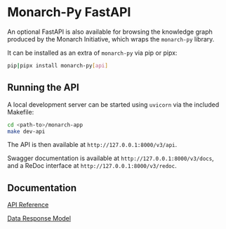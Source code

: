 # Monarch-Py FastAPI

An optional FastAPI is also available for browsing the knowledge graph produced by the Monarch Initiative, which wraps the `monarch-py` library.

It can be installed as an extra of `monarch-py` via pip or pipx:
```bash
pip|pipx install monarch-py[api]
```

## Running the API

A local development server can be started using `uvicorn` via the included Makefile:
```bash
cd <path-to>/monarch-app
make dev-api
```

The API is then available at `http://127.0.0.1:8000/v3/api`.

Swagger documentation is available at `http://127.0.0.1:8000/v3/docs`,  
and a ReDoc interface at `http://127.0.0.1:8000/v3/redoc`.

##  Documentation

[API Reference](./Endpoints/index.md)

[Data Response Model](../Data-Model/index.md)

